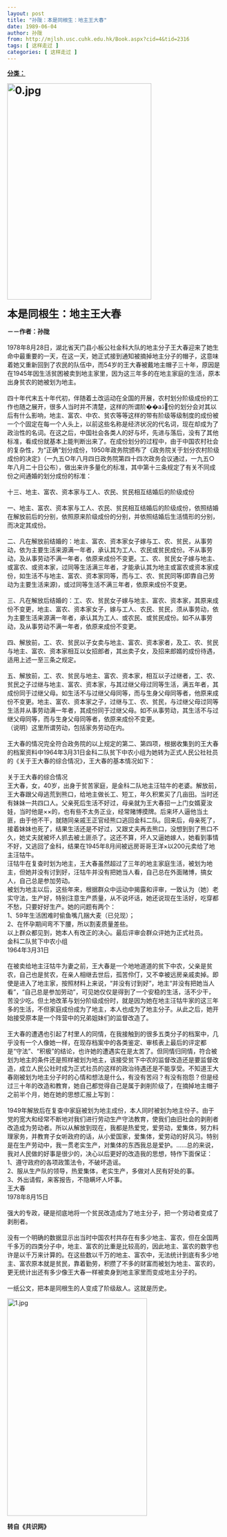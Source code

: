 ```yaml
---
layout: post
title: "孙陇：本是同根生：地主王大春"
date: 1989-06-04
author: 孙陇
from: http://mjlsh.usc.cuhk.edu.hk/Book.aspx?cid=4&tid=2316
tags: [ 这样走过 ]
categories: [ 这样走过 ]
---
```


<div style="margin: 15px 10px 10px 0px;">
 <div>
  <span id="ctl00_ContentPlaceHolder1_chapter1_SubjectLabel" style="font-weight:bold;text-decoration:underline;">
   分类：
  </span>
 </div>
 <p>
  <strong>
   <font size="5">
    <img align="top" alt="0.jpg" border="0" height="500" src="http://mjlsh.usc.cuhk.edu.hk/medias/contents/2316/0.jpg" width="334"/>
   </font>
  </strong>
 </p>
 <p>
  <strong>
   <font size="5">
    本是同根生：地主王大春
   </font>
  </strong>
 </p>
 <p>
  <strong>
   －－作者：孙陇
   <br/>
  </strong>
  <br/>
  1978年8月28日，湖北省天门县小板公社金科大队的地主分子王大春迎来了她生命中最重要的一天，在这一天，她正式接到通知被摘掉地主分子的帽子，这意味着她又重新回到了农民的队伍中，而54岁的王大春被戴地主帽子三十年，原因是在1945年因生活贫困被卖到地主家里，因为这三年多的在地主家庭的生活，原本出身贫农的她被划为地主。
  <br/>
  <br/>
  四十年代末五十年代初，伴随着土改运动在全国的开展，农村划分阶级成份的工作也随之展开，很多人当时并不清楚，这样的所谓阶��aڐ份的划分会对其以后有什么影响，地主、富农、中农、贫农等等这样的带有阶级等级制度的成份被一个个固定在每一个人头上，以前这些名称是经济状况的代名词，现在却成为了政治性的名词。在这之后，中国社会各类人的好与坏，先进与落后，没有了其他标准，看成份就基本上能判断出来了。在成份划分的过程中，由于中国农村社会的复杂性，为“正确”划分成份，1950年政务院颁布了《政务院关于划分农村阶级成份的决定》（一九五○年八月四日政务院第四十四次政务会议通过，一九五○年八月二十日公布），做出来许多量化的标准，其中第十三条规定了有关不同成份之间通婚的划分成份的标准：
  <br/>
  <br/>
  十三、地主、富农、资本家与工人、农民、贫民相互结婚后的阶级成份
  <br/>
  <br/>
  一、地主、富农、资本家与工人、农民、贫民相互结婚后的阶级成份，依照结婚在解放前后的分别，依照原来阶级成份的分别，并依照结婚后生活情形的分别，而决定其成份。
  <br/>
  <br/>
  二、凡在解放前结婚的：地主、富农、资本家女子嫁与工、农、贫民，从事劳动，依为主要生活来源满一年者，承认其为工人、农民或贫民成份。不从事劳动，及从事劳动不满一年者，依原来成份不变更。工、农、贫民女子嫁与地主、或富农、或资本家，过同等生活满三年者，才能承认其为地主或富农或资本家成份，如生活不与地主、富农、资本家同等，而与工、农、贫民同等(即靠自己劳动为主要生活来源)，或过同等生活不满三年者，依原来成份不变更。
  <br/>
  <br/>
  三、凡在解放后结婚的：工、农、贫民女子嫁与地主、富农、资本家，其原来成份不变更，地主、富农、资本家女子，嫁与工人、农民、贫民，须从事劳动，依为主要生活来源满一年者，承认其为工人、或农民、或贫民成份。如不从事劳动，及从事劳动不满一年者，依原来成份不变更。
  <br/>
  <br/>
  四、解放前，工、农、贫民以子女卖与地主、富农、资本家者，及工、农、贫民与地主、富农、资本家相互以女招郎者，其出卖子女，及招来郎婿的成份待遇，适用上述一至三条之规定。
  <br/>
  <br/>
  五、解放前，工、农、贫民与地主、富农、资本家，相互以子过继者，工、农、贫民之子过继与地主、富农、资本家，与其过继父母过同等生活，满五年者，其成份同于过继父母。如生活不与过继父母同等，而与生身父母同等者，他原来成份不变更。地主、富农、资本家之子，过继与工、农、贫民，与过继父母过同等生活并从事劳动满一年者，其成份同于过继父母。如不从事劳动，其生活不与过继父母同等，而与生身父母同等者，依原来成份不变更。
  <br/>
  （说明）这里所谓劳动，包括家务劳动在内。
  <br/>
  <br/>
  王大春的情况完全符合政务院的以上规定的第二、第四项，根据收集到的王大春的档案资料中1964年3月31日金科二队贫下中农小组为她转为正式人民公社社员的《关于王大春的综合情况》，王大春的基本情况如下：
  <br/>
  <br/>
  关于王大春的综合情况
  <br/>
  王大春，女，40岁，出身于贫苦家庭，是金科二队地主汪牯牛的老婆。解放前，王大春跟父母逃荒到熊口，给地主做长工、短工，年久积累买了几亩田。当时还有妹妹一共四口人。父亲死后生活不好过，母亲就为王大春招一上门女婿夏汝娃，当时他是××的，也有些不太务正业，经常赌博摸牌。后来坏人逼他当土匪，由于他不干，就随同亲戚王正官经熊口逃回金科二队。回来后，母亲死了，接着妹妹也死了，结果生活还是不好过，又跟丈夫再去熊口，没想到到了熊口不久，她丈夫就被坏人抓去被土匪杀了。这还不算，坏人又逼她嫁人，她看到事情不好，又逃回了金科，结果在1945年8月间被远房哥哥王洋×以200元卖给了地主汪牯牛。
  <br/>
  汪牯牛在复查时划为地主，王大春虽然超过了三年的地主家庭生活，被划为地主，但她并没有讨到好，汪牯牛并没有把她当人看，自己总在外面赌博，搞女人，自己总是参加劳动。
  <br/>
  被划为地主以后，这些年来，根据群众中运动中揭露和评审，一致认为（她）老实守法，生产好，特别注意生产质量，从不说坏话，她还说现在生活好，吃穿都不愁，只要好好生产。她的问题有两个：
  <br/>
  1、59年生活困难时偷鱼嘴几捆大麦（已兑现）；
  <br/>
  2、在怀孕期间弯不下腰，所以割麦质量差些。
  <br/>
  以上群众都见到，她本人有改正的决心。最后评审会群众评她为正式社员。
  <br/>
  金科二队贫下中农小组
  <br/>
  1964年3月31日
  <br/>
  <br/>
  在被卖给地主汪牯牛为妻之前，王大春是一个地地道道的贫下中农，父亲是贫农，自己也是贫农，在亲人相继去世后，孤苦伶仃，又不幸被远房亲戚卖掉。即使是进入了地主家，按照材料上来说，“并没有讨到好”，地主“并没有把她当人看”，“自己总是参加劳动”，可见她仅仅是得到了一个安稳的生活，活不少干，苦没少吃。但土地改革与划分阶级成份时，就是因为她在地主汪牯牛家的这三年多的生活，不但家庭成份成为了地主，本人也成为了地主分子。从此之后，她开始接受原本是一个阵营中的兄弟姐妹们的监督改造了。
  <br/>
  <br/>
  王大春的遭遇也引起了村里人的同情，在我接触到的很多五类分子的档案中，几乎没有一个人像她一样，在现存档案中的各类鉴定、审核表上最后的评定都是“守法”、“积极”的结论，也许她的遭遇实在是太苦了。但同情归同情，符合被划为地主的条件还是照样被划为地主，该接受贫下中农的监督改造还是要监督改造，成立人民公社时成为正式社员的这样的政治待遇还是不能享受。不知道王大春刚被划为地主分子时的心情和想法是什么，有没有苦闷？有没有抱怨？但是经过三十年的改造和教育，她自己都觉得自己是属于剥削阶级了，在摘掉地主帽子之前半个月，她在她的思想汇报上写到：
  <br/>
  <br/>
  1949年解放后在复查中家庭被划为地主成份，本人同时被划为地主份子。由于党的宽大和经常不断地对我们进行劳动生产守法教育，使我们由旧社会的剥削者改造成为劳动者。所以从解放到现在，我都是热爱党，爱劳动，爱集体，努力料理家务，并教育子女听政府的话，从小爱国家，爱集体，爱劳动的好风习。特别是在生产劳动中，我一贯老实生产，对集体的东西我总是爱护。……总的来说，我对人民做的好事是很少的，决心以后更好的改造我的思想，特作下面保证：
  <br/>
  1、遵守政府的各项政策法令，不破坏造谣。
  <br/>
  2、服从生产队的领导，热爱集体，老实生产，多做对人民有好处的事。
  <br/>
  3、外出请假，来客报告，不隐瞒坏人坏事。
  <br/>
  王大春
  <br/>
  1978年8月15日
  <br/>
  <br/>
  强大的专政，硬是彻底地将一个贫民改造成为了地主分子，把一个劳动者变成了剥削者。
  <br/>
  <br/>
  没有一个明确的数据显示出当时中国农村共存在有多少地主、富农，但在全国两千多万的四类分子中，地主、富农的比重是比较高的，因此地主、富农的数字也许是以千万来计算的。在这些数以千万的地主、富农中，无法统计到底有多少地主、富农原本就是贫民，靠着勤劳，积攒了不多的财富而被划为地主、富农的，更无统计出还有多少像王大春一样被卖身到地主家里而变成地主分子的。
  <br/>
  <br/>
  一纸公文，把本是同根生的人变成了阶级敌人。这就是历史。
 </p>
 <p>
  <img align="top" alt="1.jpg" border="0" height="503" src="http://mjlsh.usc.cuhk.edu.hk/medias/contents/2316/1.jpg" width="324"/>
  <br/>
 </p>
 <p>
  <strong>
   转自《共识网》
  </strong>
 </p>
</div>

